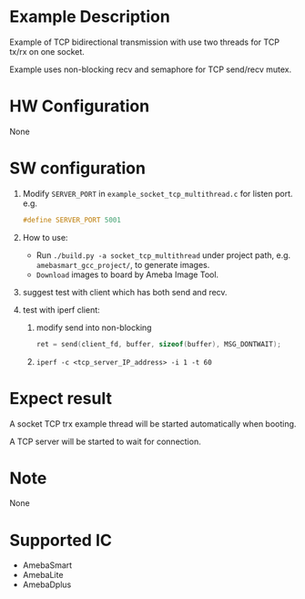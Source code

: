 # Example Description

Example of TCP bidirectional transmission with use two threads for TCP tx/rx on one socket.

Example uses non-blocking recv and semaphore for TCP send/recv mutex.

# HW Configuration

None

# SW configuration

1. Modify `SERVER_PORT` in `example_socket_tcp_multithread.c` for listen port. e.g.
	```C
	#define SERVER_PORT 5001
	```

2. How to use:
   - Run `./build.py -a socket_tcp_multithread` under project path, e.g. `amebasmart_gcc_project/`, to generate images.
   - `Download` images to board by Ameba Image Tool.

3. suggest test with client which has both send and recv.

4. test with iperf client:
	1. modify send into non-blocking
		```C
		ret = send(client_fd, buffer, sizeof(buffer), MSG_DONTWAIT);
		```
	2. `iperf -c <tcp_server_IP_address> -i 1 -t 60`

# Expect result

A socket TCP trx example thread will be started automatically when booting.

A TCP server will be started to wait for connection.

# Note

None

# Supported IC

- AmebaSmart
- AmebaLite
- AmebaDplus

